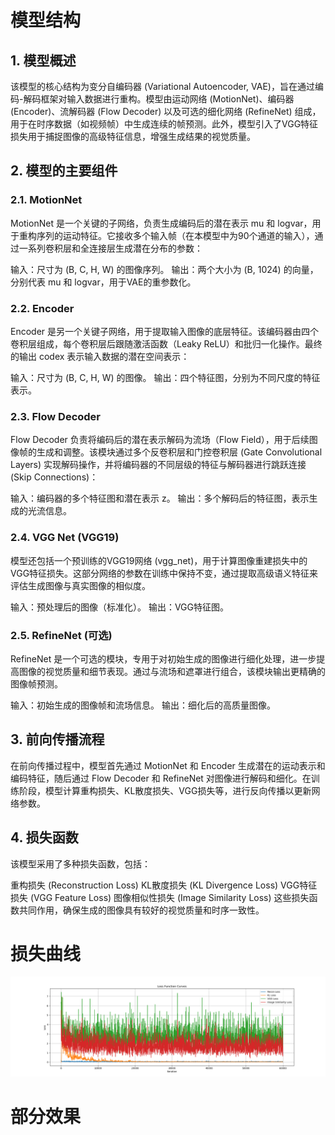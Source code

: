 # 模型结构
## 1. 模型概述
该模型的核心结构为变分自编码器 (Variational Autoencoder, VAE)，旨在通过编码-解码框架对输入数据进行重构。模型由运动网络 (MotionNet)、编码器 (Encoder)、流解码器 (Flow Decoder) 以及可选的细化网络 (RefineNet) 组成，用于在时序数据（如视频帧）中生成连续的帧预测。此外，模型引入了VGG特征损失用于捕捉图像的高级特征信息，增强生成结果的视觉质量。

## 2. 模型的主要组件
### 2.1. MotionNet
MotionNet 是一个关键的子网络，负责生成编码后的潜在表示 mu 和 logvar，用于重构序列的运动特征。它接收多个输入帧（在本模型中为90个通道的输入），通过一系列卷积层和全连接层生成潜在分布的参数：

输入：尺寸为 (B, C, H, W) 的图像序列。
输出：两个大小为 (B, 1024) 的向量，分别代表 mu 和 logvar，用于VAE的重参数化。
### 2.2. Encoder
Encoder 是另一个关键子网络，用于提取输入图像的底层特征。该编码器由四个卷积层组成，每个卷积层后跟随激活函数（Leaky ReLU）和批归一化操作。最终的输出 codex 表示输入数据的潜在空间表示：

输入：尺寸为 (B, C, H, W) 的图像。
输出：四个特征图，分别为不同尺度的特征表示。
### 2.3. Flow Decoder
Flow Decoder 负责将编码后的潜在表示解码为流场（Flow Field），用于后续图像帧的生成和调整。该模块通过多个反卷积层和门控卷积层 (Gate Convolutional Layers) 实现解码操作，并将编码器的不同层级的特征与解码器进行跳跃连接 (Skip Connections)：

输入：编码器的多个特征图和潜在表示 z。
输出：多个解码后的特征图，表示生成的光流信息。
### 2.4. VGG Net (VGG19)
模型还包括一个预训练的VGG19网络 (vgg_net)，用于计算图像重建损失中的VGG特征损失。这部分网络的参数在训练中保持不变，通过提取高级语义特征来评估生成图像与真实图像的相似度。

输入：预处理后的图像（标准化）。
输出：VGG特征图。
### 2.5. RefineNet (可选)
RefineNet 是一个可选的模块，专用于对初始生成的图像进行细化处理，进一步提高图像的视觉质量和细节表现。通过与流场和遮罩进行组合，该模块输出更精确的图像帧预测。

输入：初始生成的图像帧和流场信息。
输出：细化后的高质量图像。
## 3. 前向传播流程
在前向传播过程中，模型首先通过 MotionNet 和 Encoder 生成潜在的运动表示和编码特征，随后通过 Flow Decoder 和 RefineNet 对图像进行解码和细化。在训练阶段，模型计算重构损失、KL散度损失、VGG损失等，进行反向传播以更新网络参数。

## 4. 损失函数
该模型采用了多种损失函数，包括：

重构损失 (Reconstruction Loss)
KL散度损失 (KL Divergence Loss)
VGG特征损失 (VGG Feature Loss)
图像相似性损失 (Image Similarity Loss)
这些损失函数共同作用，确保生成的图像具有较好的视觉质量和时序一致性。

# 损失曲线
![损失曲线](images/Figure_1.png)

# 部分效果
![]()
![]()
